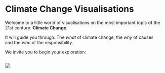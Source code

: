# **Climate Change Visualisations**

Welcome to a little world of visualisations on the most important topic of the 21st century: **Climate Change**.

It will guide you through: The *what* of climate change, the *why* of causes and the *who* of the responsibility.

We invite you to begin your exploration:
```{tableofcontents}
```

![](https://upload.wikimedia.org/wikipedia/commons/7/7e/The_Earth_seen_from_Apollo_17_with_white_background.jpg)